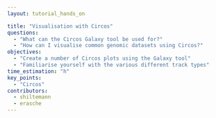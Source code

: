 ```yaml
---
layout: tutorial_hands_on

title: "Visualisation with Circos"
questions:
  - "What can the Circos Galaxy tool be used for?"
  - "How can I visualise common genomic datasets using Circos?"
objectives:
  - "Create a number of Circos plots using the Galaxy tool"
  - "Familiarise yourself with the various different track types"
time_estimation: "h"
key_points:
  - "Circos"
contributors:
  - shiltemann
  - erasche
---
```

